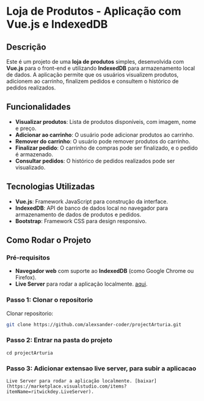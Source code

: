 # Loja de Produtos - Aplicação com Vue.js e IndexedDB

## Descrição

Este é um projeto de uma **loja de produtos** simples, desenvolvida com **Vue.js** para o front-end e utilizando **IndexedDB** para armazenamento local de dados. A aplicação permite que os usuários visualizem produtos, adicionem ao carrinho, finalizem pedidos e consultem o histórico de pedidos realizados.

## Funcionalidades

- **Visualizar produtos**: Lista de produtos disponíveis, com imagem, nome e preço.
- **Adicionar ao carrinho**: O usuário pode adicionar produtos ao carrinho.
- **Remover do carrinho**: O usuário pode remover produtos do carrinho.
- **Finalizar pedido**: O carrinho de compras pode ser finalizado, e o pedido é armazenado.
- **Consultar pedidos**: O histórico de pedidos realizados pode ser visualizado.

## Tecnologias Utilizadas

- **Vue.js**: Framework JavaScript para construção da interface.
- **IndexedDB**: API de banco de dados local no navegador para armazenamento de dados de produtos e pedidos.
- **Bootstrap**: Framework CSS para design responsivo.

## Como Rodar o Projeto

### Pré-requisitos

- **Navegador web** com suporte ao **IndexedDB** (como Google Chrome ou Firefox).
- **Live Server** para rodar a aplicação localmente. [aqui](https://marketplace.visualstudio.com/items?itemName=ritwickdey.LiveServer).

### Passo 1: Clonar o repositorio

Clonar repositorio:

```bash
git clone https://github.com/alexsander-coder/projectArturia.git 
```


### Passo 2: Entrar na pasta do projeto
```
cd projectArturia
```

### Passo 3: Adicionar extensao live server, para subir a aplicacao
```
Live Server para rodar a aplicação localmente. [baixar](https://marketplace.visualstudio.com/items?itemName=ritwickdey.LiveServer).
``` 
